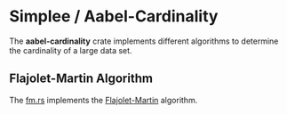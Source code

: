# Simplee / Aabel-Cardinality
The **aabel-cardinality** crate implements different algorithms to determine the cardinality of a large data set.

## Flajolet-Martin Algorithm
The [fm.rs](./src/fm.rs) implements the [Flajolet-Martin](https://en.wikipedia.org/wiki/Flajolet%E2%80%93Martin_algorithm) algorithm.
